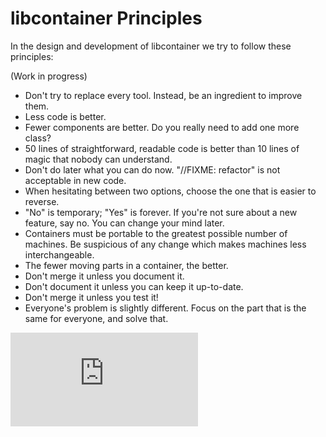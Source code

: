 # libcontainer Principles

In the design and development of libcontainer we try to follow these principles:

(Work in progress)

* Don't try to replace every tool. Instead, be an ingredient to improve them.
* Less code is better.
* Fewer components are better. Do you really need to add one more class?
* 50 lines of straightforward, readable code is better than 10 lines of magic that nobody can understand.
* Don't do later what you can do now. "//FIXME: refactor" is not acceptable in new code.
* When hesitating between two options, choose the one that is easier to reverse.
* "No" is temporary; "Yes" is forever. If you're not sure about a new feature, say no. You can change your mind later.
* Containers must be portable to the greatest possible number of machines. Be suspicious of any change which makes machines less interchangeable.
* The fewer moving parts in a container, the better.
* Don't merge it unless you document it.
* Don't document it unless you can keep it up-to-date.
* Don't merge it unless you test it!
* Everyone's problem is slightly different. Focus on the part that is the same for everyone, and solve that.


[![Analytics](https://kubernetes-site.appspot.com/UA-36037335-10/GitHub/Godeps/_workspace/src/github.com/docker/libcontainer/PRINCIPLES.md?pixel)]()
